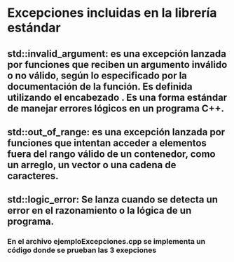#  Excepciones incluidas en la librería estándar

## std::invalid_argument: es una excepción lanzada por funciones que reciben un argumento inválido o no válido, según lo especificado por la documentación de la función. Es definida utilizando el encabezado <stdexcept>. Es una forma estándar de manejar errores lógicos en un programa C++.

## std::out_of_range: es una excepción lanzada por funciones que intentan acceder a elementos fuera del rango válido de un contenedor, como un arreglo, un vector o una cadena de caracteres.

## std::logic_error: Se lanza cuando se detecta un error en el razonamiento o la lógica de un programa.

### En el archivo ejemploExcepciones.cpp se implementa un código donde se prueban las 3 exepciones 